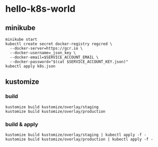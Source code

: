 # hello-k8s-world

## minikube

```
minikube start
kubectl create secret docker-registry regcred \
  --docker-server=https://gcr.io \
  --docker-username=_json_key \
  --docker-email=$SERVICE_ACCOUNT_EMAIL \
  --docker-password="$(cat $SERVICE_ACCOUNT_KEY.json)"
kubectl apply k8s.json
```

## kustomize

### build

```
kustomize build kustomize/overlay/staging
kustomize build kustomize/overlay/production
```

### build & apply

```
kustomize build kustomize/overlay/staging | kubectl apply -f -
kustomize build kustomize/overlay/production | kubectl apply -f -
```

